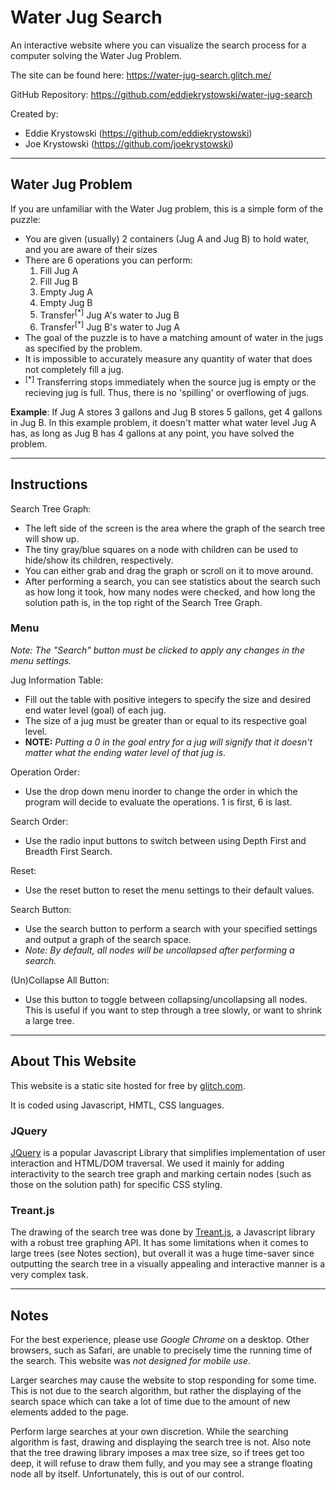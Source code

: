 # Water Jug Search

An interactive website where you can visualize the search process for a computer solving the Water Jug Problem.

The site can be found here: <a href="https://water-jug-search.glitch.me/">https://water-jug-search.glitch.me/</a>

GitHub Repository: <a href="https://github.com/eddiekrystowski/water-jug-search/">https://github.com/eddiekrystowski/water-jug-search</a>

Created by: 
  - Eddie Krystowski (<a href="https://github.com/eddiekrystowski">https://github.com/eddiekrystowski</a>)
  - Joe Krystowski (<a href="https://github.com/joekrystowski">https://github.com/joekrystowski</a>)
-----------

## Water Jug Problem

If you are unfamiliar with the Water Jug problem, this is a simple form of the puzzle:
  - You are given (usually) 2 containers (Jug A and Jug B) to hold water, and you are aware of their sizes
  - There are 6 operations you can perform:
    1. Fill Jug A
    2. Fill Jug B
    3. Empty Jug A
    4. Empty Jug B
    5. Transfer<sup>[*]</sup> Jug A's water to Jug B
    6. Transfer<sup>[*]</sup> Jug B's water to Jug A
  - The goal of the puzzle is to have a matching amount of water in the jugs as specified by the problem.
  - It is impossible to accurately measure any quantity of water that does not completely fill a jug.
  - <sup>[*]</sup> Transferring stops immediately when the source jug is empty or the recieving jug is full. Thus, there is no 
  'spilling' or overflowing of jugs.

**Example**: If Jug A stores 3 gallons and Jug B stores 5 gallons, get 4 gallons in Jug B. 
In this example problem,
it doesn't matter what water level Jug A has, as long as Jug B has 4 gallons at any point, you have solved the problem.

-----------

## Instructions

Search Tree Graph:
- The left side of the screen is the area where the graph of the search tree will show up.
- The tiny gray/blue squares on a node with children can be used to hide/show its children, respectively.
- You can either grab and drag the graph or scroll on it to move around.
- After performing a search, you can see statistics about the search such as how long it took, how many nodes were checked,
and how long the solution path is, in the top right of the Search Tree Graph.

### Menu

*Note: The "Search" button must be clicked to apply any changes in the menu settings.*

Jug Information Table:
- Fill out the table with positive integers to specify the size and desired end water level (goal) of each jug.
- The size of a jug must be greater than or equal to its respective goal level.
- **NOTE:** *Putting a 0 in the goal entry for a jug will signify that it doesn't matter what the ending water 
level of that jug is*.

Operation Order:
- Use the drop down menu inorder to change the order in which the program will decide to evaluate the operations.
1 is first, 6 is last.

Search Order:
- Use the radio input buttons to switch between using Depth First and Breadth First Search.

Reset:
- Use the reset button to reset the menu settings to their default values.

Search Button:
- Use the search button to perform a search with your specified settings and output a graph of the search space.
- *Note: By default, all nodes will be uncollapsed after performing a search.*

(Un)Collapse All Button:
- Use this button to toggle between collapsing/uncollapsing all nodes. This is useful if you want to step through
a tree slowly, or want to shrink a large tree.

-----------

## About This Website

This website is a static site hosted for free by <a href="https://www.glitch.com">glitch.com</a>.

It is coded using Javascript, HMTL, CSS languages.

### JQuery 
<a href="https://jquery.com/">JQuery</a> is a popular Javascript Library that simplifies implementation of user 
interaction and HTML/DOM traversal. We used it mainly for adding interactivity to the search tree graph and marking
certain nodes (such as those on the solution path) for specific CSS styling.

### Treant.js
The drawing of the search tree was done by <a href="https://fperucic.github.io/treant-js/">Treant.js</a>, a Javascript library with
a robust tree graphing API. It has some limitations when it comes to large trees (see Notes section), but overall it was a huge time-saver
since outputting the search tree in a visually appealing and interactive manner is a very complex task.

-----------

## Notes

For the best experience, please use *Google Chrome* on a desktop. Other browsers, such as Safari, are unable to precisely time the
running time of the search. This website was *not designed for mobile use*.

Larger searches may cause the website to stop responding for some time. This is not due to the search algorithm, but rather the displaying
of the search space which can take a lot of time due to the amount of new elements added to the page.

Perform large searches at your own discretion. While the searching algorithm is fast, drawing and displaying the search tree
is not. Also note that the tree drawing library imposes a max tree size, so if trees get too deep, it will refuse to draw them fully,
and you may see a strange floating node all by itself. Unfortunately, this is out of our control.